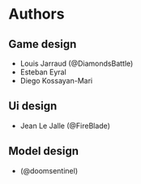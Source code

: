 # Authors
## Game design
- Louis Jarraud (@DiamondsBattle)
- Esteban Eyral
- Diego Kossayan-Mari
## Ui design
- Jean Le Jalle (@FireBlade)
## Model design
- (@doomsentinel)